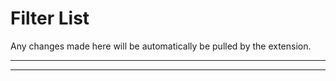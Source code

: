 # Filter List

Any changes made here will be automatically be pulled by the extension.

***

<p align="center">
<a href="#" alt="Get Job Scrapper for Chromium"></a>
</p>

***
